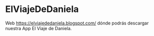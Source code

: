 # ElViajeDeDaniela

Web https://elviajededaniela.blogspot.com/ dónde podrás descargar nuestra App El Viaje de Daniela.
